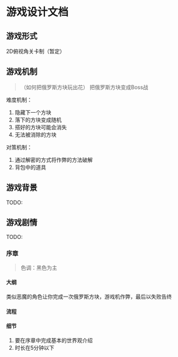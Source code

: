 # 游戏设计文档

## 游戏形式

2D俯视角关卡制（暂定）

## 游戏机制

> （如何把俄罗斯方块玩出花）
> 把俄罗斯方块变成Boss战

难度机制：

1. 隐藏下一个方块
2. 落下的方块变成随机
3. 搭好的方块可能会消失
4. 无法被消除的方块

对策机制：

1. 通过解密的方式将作弊的方法破解
2. 背包中的道具

## 游戏背景

TODO:

## 游戏剧情

TODO:

### 序章

>色调：黑色为主

#### 大纲

类似恶魔的角色让你完成一次俄罗斯方块，游戏机作弊，最后以失败告终

#### 流程

#### 细节

1. 要在序章中完成基本的世界观介绍
2. 时长在5分钟以下
